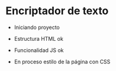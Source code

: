 <h1>Encriptador de texto</h1>

- Iniciando proyecto

- Estructura HTML ok

- Funcionalidad JS ok

- En proceso estilo de la página con CSS